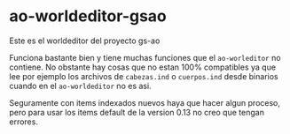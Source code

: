 # ao-worldeditor-gsao

Este es el worldeditor del proyecto gs-ao

Funciona bastante bien y tiene muchas funciones que el `ao-worleditor` no contiene.
No obstante hay cosas que no estan 100% compatibles ya que lee por ejemplo los archivos de `cabezas.ind` o `cuerpos.ind` desde binarios
cuando en el `ao-worldeditor` no es asi.

Seguramente con items indexados nuevos haya que hacer algun proceso, pero para usar los items default de la version 0.13 no creo que tengan errores.

